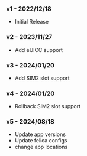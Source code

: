 ### v1 - 2022/12/18
* Initial Release

### v2 - 2023/11/27
* Add eUICC support

### v3 - 2024/01/20
* Add SIM2 slot support

### v4 - 2024/01/20
* Rollback SIM2 slot support

### v5 - 2024/08/18
* Update app versions
* Update felica configs
* change app locations
